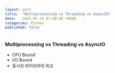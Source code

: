 ```yaml
---
layout: post
title:  "Multiprocessing vs Threading vs AsyncIO"
date:   2025-02-24 07:00:00 +0900
categories: Python
published: false
---
```


### Multiprocessing vs Threading vs AsyncIO
- CPU Bound
- I/O Bound
- 동시성 라이브러리 비교